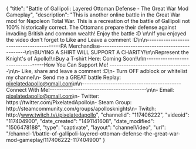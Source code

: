 {
    "title": "Battle of Gallipoli: Layered Ottoman Defense - The Great War Mod Gameplay",
    "description": "This is another online battle in the Great War mod for Napoleon Total War.  This is a recreation of the battle of Gallipoli not 100% historically correct.  The Ottomans prepare their defense against invading British and common wealth! Enjoy the battle :D  \n\nIf you enjoyed the video don't forget to Like and Leave a comment :D\n\n-----------------------------------------PA Merchandise----------------------------------------------\n\nBUYING A SHIRT WILL SUPPORT A CHARITY!\n\nRepresent the Knight's of Apollo!\nBuy a T-shirt Here: Coming Soon!\n\n----------------------------------How You Can Support Me! -----------------------------------\n\n- Like, share and leave a comment :D\n- Turn OFF adblock or whitelist my channel\n- Send me a GREAT battle Replay: pixelatedapollo@gmail.com\n\n------------------------------------------Connect With Me!-----------------------------------------\n\n- Email: pixelatedapollo@gmail.com\n- Twitter: https:\/\/twitter.com\/PixelatedApollo\n- Steam Group:  http:\/\/steamcommunity.com\/groups\/apollosknights\n- Twitch: http:\/\/www.twitch.tv\/pixelatedapollo",
    "channelid": "117406222",
    "videoid": "117404900",
    "date_created": "1491141608",
    "date_modified": "1506478188",
    "type": "captivate",
    "layout": "channelVideo",
    "url": "\/channel-1\/battle-of-gallipoli-layered-ottoman-defense-the-great-war-mod-gameplay\/117406222-117404900"
}